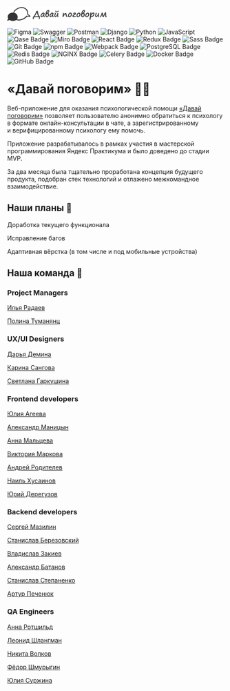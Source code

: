 <img src="https://github.com/py-psychological-help/.github/blob/main/dpogovorim_logo.png" width=232 height=32>

![Figma](https://img.shields.io/badge/figma-%23F24E1E.svg?style=for-the-badge&logo=figma&logoColor=white) ![Swagger](https://img.shields.io/badge/-Swagger-%23Clojure?style=for-the-badge&logo=swagger&logoColor=white) ![Postman](https://img.shields.io/badge/Postman-FF6C37?style=for-the-badge&logo=postman&logoColor=white) ![Django](https://img.shields.io/badge/django-%23092E20.svg?style=for-the-badge&logo=django&logoColor=white) ![Python](https://img.shields.io/badge/python-3670A0?style=for-the-badge&logo=python&logoColor=ffdd54) ![JavaScript](https://img.shields.io/badge/javascript-%23323330.svg?style=for-the-badge&logo=javascript&logoColor=%23F7DF1E) ![Qase Badge](https://img.shields.io/badge/Qase-4F46DC?logo=qase&logoColor=fff&style=for-the-badge) ![Miro Badge](https://img.shields.io/badge/Miro-050038?logo=miro&logoColor=fff&style=for-the-badge) ![React Badge](https://img.shields.io/badge/React-61DAFB?logo=react&logoColor=000&style=for-the-badge) ![Redux Badge](https://img.shields.io/badge/Redux-764ABC?logo=redux&logoColor=fff&style=for-the-badge) ![Sass Badge](https://img.shields.io/badge/Sass-C69?logo=sass&logoColor=fff&style=for-the-badge) ![Git Badge](https://img.shields.io/badge/Git-F05032?logo=git&logoColor=fff&style=for-the-badge) ![npm Badge](https://img.shields.io/badge/npm-CB3837?logo=npm&logoColor=fff&style=for-the-badge) ![Webpack Badge](https://img.shields.io/badge/Webpack-8DD6F9?logo=webpack&logoColor=000&style=for-the-badge) ![PostgreSQL Badge](https://img.shields.io/badge/PostgreSQL-4169E1?logo=postgresql&logoColor=fff&style=for-the-badge) ![Redis Badge](https://img.shields.io/badge/Redis-DC382D?logo=redis&logoColor=fff&style=for-the-badge) ![NGINX Badge](https://img.shields.io/badge/NGINX-009639?logo=nginx&logoColor=fff&style=for-the-badge) ![Celery Badge](https://img.shields.io/badge/Celery-37814A?logo=celery&logoColor=fff&style=for-the-badge) ![Docker Badge](https://img.shields.io/badge/Docker-2496ED?logo=docker&logoColor=fff&style=for-the-badge) ![GitHub Badge](https://img.shields.io/badge/GitHub-181717?logo=github&logoColor=fff&style=for-the-badge)

# «Давай поговорим» 🙋‍♀️ 
Веб-приложение для оказания психологической помощи <a href="https://dpogovorim.ru">«Давай поговорим»</a> позволяет пользователю анонимно обратиться к психологу в формате онлайн-консультации в чате, а зарегистрированному и верифицированному психологу ему помочь.

Приложение разрабатывалось в рамках участия в мастерской программирования Яндекс Практикума и было доведено до стадии MVP.

За два месяца была тщательно проработана концепция будущего продукта, подобран стек технологий и отлажено межкомандное взаимодействие.

## Наши планы :scroll:
Доработка текущего функционала

Исправление багов

Адаптивная вёрстка (в том числе и под мобильные устройства)

## Наша команда 🧙
### Project Managers
<a href="https://github.com/Ilyaradaev">Илья Радаев</a>

<a href="https://github.com/PolinaTuma">Полина Туманянц</a>
### UX/UI Designers 
<a href="https://github.com/DashaDyomina">Дарья Демина</a>

<a href="https://github.com/krecta">Карина Сангова</a>

<a href="https://github.com/SvetlanaGarkushina">Светлана Гаркушина</a>
### Frontend developers
<a href="https://github.com/yuli-ageeva">Юлия Агеева</a> 

<a href="https://github.com/EZzzKryak">Александр Маницын</a>

<a href="https://github.com/AnnaMaltseva1992">Анна Мальцева</a>

<a href="https://github.com/nuncame">Виктория Маркова</a>

<a href="https://github.com/rodandr13">Андрей Родителев</a>

<a href="https://github.com/Nail-Khusainov">Наиль Хусаинов</a>

<a href="https://github.com/YuriiDereguzov">Юрий Дерегузов</a>
### Backend developers
<a href="https://github.com/sergey-xx">Сергей Мазилин</a>

<a href="https://github.com/StanislavBerezovskii">Станислав Березовский</a>

<a href="https://github.com/Chinpakamon">Владислав Закиев</a>

<a href="https://github.com/AlexBatanov">Александр Батанов</a>

<a href="https://github.com/StepanenkoStanislav">Станислав Степаненко</a>

<a href="https://github.com/avpech">Артур Печенюк</a>
### QA Engineers
<a href="https://github.com/AnnaRoteschild">Анна Ротшильд</a>

<a href="https://github.com/owk4rce">Леонид Шлангман</a>

<a href="https://github.com/landsknecht0748">Никита Волков</a>

<a href="https://github.com/Sogainame">Фёдор Шмурыгин</a>

<a href="https://github.com/SJuliaann">Юлия Суржина</a>

<!--

**Here are some ideas to get you started:**

🙋‍♀️ A short introduction - what is your organization all about?
🌈 Contribution guidelines - how can the community get involved?
👩‍💻 Useful resources - where can the community find your docs? Is there anything else the community should know?
🍿 Fun facts - what does your team eat for breakfast?
🧙 Remember, you can do mighty things with the power of [Markdown](https://docs.github.com/github/writing-on-github/getting-started-with-writing-and-formatting-on-github/basic-writing-and-formatting-syntax)
-->
